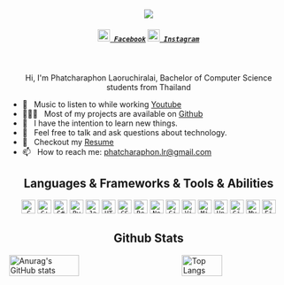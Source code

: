<h1 align="center">
  <a href="https://git.io/typing-svg">
    <img src="https://readme-typing-svg.herokuapp.com/?lines=Nice+to+meet+you.+❤️;This+is+Osman+DURDAĞ....;Nice+to+meet+you!&center=true&size=30">
  </a>
</h1>

<h5 align="center">
  <code><a href="https://www.facebook.com/HallsXII/" title="Facebook Profile"><img width="22" src="https://cdn-icons-png.flaticon.com/512/5968/5968764.png"> Facebook</a></code>
  <code><a href="https://www.instagram.com/luk._.aom/" title="Instagram Profile"><img width="22" src="https://cdn-icons-png.flaticon.com/512/15713/15713420.png"> Instagram</a></code>
</h5>
<br>

<p align="center"> 
  Hi, I'm Phatcharaphon Laoruchiralai, Bachelor of Computer Science students from Thailand
</p>

- 🔭 &nbsp; Music to listen to while working [Youtube](https://www.youtube.com/watch?v=3aCctY3DGac)
- 👨🏻‍💻 &nbsp; Most of my projects are available on [Github](https://github.com/Luk4om?tab=repositories)
- 🌱 &nbsp; I have the intention to learn new things. 
- 💬 &nbsp; Feel free to talk and ask questions about technology.
- 📝 &nbsp; Checkout my [Resume](https://drive.google.com/file/d/1PwdDl8uoDIBLrjHCqD3BT8vmCC4xITz7/view?usp=sharing)
- 📫 &nbsp; How to reach me: <a href="mailto: phatcharaphon.lr@gmail.com">phatcharaphon.lr@gmail.com</a>

<h2 align="center"> Languages & Frameworks & Tools & Abilities</h2>

<p align="center">
  <code><img title="C" height="25" src="images/c.svg"></code>
  <code><img title="C++" height="25" src="images/cpp.svg"></code>
  <code><img title="C#" height="25" src="images/cSharp.svg"></code>
  <code><img title="Python" height="25" src="https://raw.githubusercontent.com/rahul-jha98/github_readme_icons/main/language_and_tools/square/python/python.svg"></code>
  <code><img title="Java" height="25" src="https://raw.githubusercontent.com/rahul-jha98/github_readme_icons/main/language_and_tools/square/java/java.svg"></code>
  <code><img title="HTML5" height="25" src="images/html5.svg"></code>
  <code><img title="CSS" height="25" src="images/css.svg"></code>
  <code><img title="React" height="25" src="https://raw.githubusercontent.com/rahul-jha98/github_readme_icons/main/language_and_tools/square/react/react.svg"></code>
  <code><img title="NodeJS" height="25" src="https://raw.githubusercontent.com/rahul-jha98/github_readme_icons/main/language_and_tools/square/node/node.svg"></code>
  <code><img title="Git" height="25" src="https://raw.githubusercontent.com/rahul-jha98/github_readme_icons/main/language_and_tools/square/git-scm/git-scm.svg"></code>
  <code><img title="Visual Studio Code" height="25" src="images/vscode.png"></code>
  <code><img title="Microsoft Visual Studio" height="25" src="images/visualstudio.png"></code>
  <code><img title="Unity" height="25" src="images/unity3d.svg"></code>
  <code><img title="GitHub" height="25" src="images/github.svg"></code>
  <code><img title="MySQL" height="25" src="images/mysql.svg"></code>
  <code><img title="Figma" height="25" src="https://raw.githubusercontent.com/rahul-jha98/github_readme_icons/main/language_and_tools/square/figma/figma.svg"></code>
</p>

<h2 align="center"> Github Stats</h2>

<a href='https://github.com/Luk4om/github-stats-transparent'>
  
<div style="display: flex; justify-content: space-between;">
  <img align="left" src="https://github-readme-stats.vercel.app/api?username=Luk4om&show_icons=true&theme=radical" alt="Anurag's GitHub stats" style="width: 50%;"/>
  <img align="right" src="https://github-readme-stats.vercel.app/api/top-langs/?username=Luk4om&layout=compact&theme=radical" alt="Top Langs" style="width: 38%;"/>
</div>

</a>
<!--------------------------------------------------------------------------------------------------------------------------------------------->
<!--**Luk4om/Luk4om** is a ✨ _special_ ✨ repository because its `README.md` (this file) appears on your GitHub profile.
Here are some ideas to get you started:
- 🔭 I’m currently working on ...
- 🌱 I’m currently learning ...
- 👯 I’m looking to collaborate on ...
- 🤔 I’m looking for help with ...
- 💬 Ask me about ...
- 📫 How to reach me: ...
- 😄 Pronouns: ...
- ⚡ Fun fact: ...
-->
